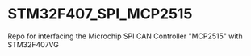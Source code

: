 # STM32F407_SPI_MCP2515
Repo for interfacing the Microchip SPI CAN Controller "MCP2515" with STM32F407VG
